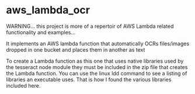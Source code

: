 # aws_lambda_ocr

WARNING... this project is more of a repertoir of AWS Lambda related functionality and examples...

It implements an AWS lambda function that automatically OCRs files/images dropped in one bucket and places them in another as text

To create a Lambda function as this one that uses native libraries used by the tesseract node module they must be included in the zip file that creates the Lambda function. You can use the linux ldd command to see a listing of libraries an executable uses. That is how I found the various libraries included here. 




